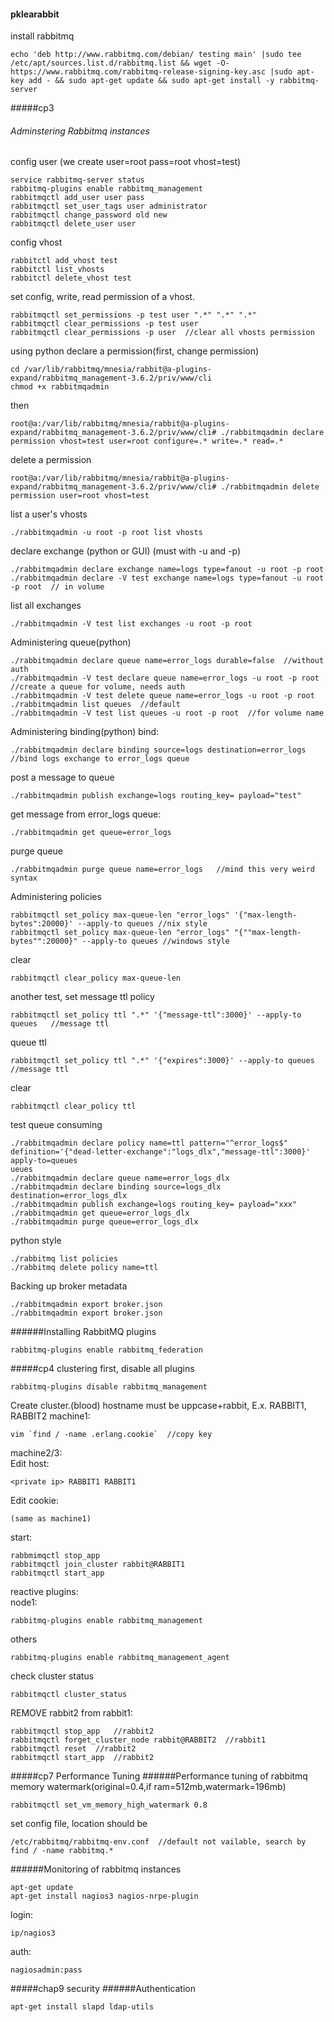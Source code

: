 #### pklearabbit
install rabbitmq
```
echo 'deb http://www.rabbitmq.com/debian/ testing main' |sudo tee /etc/apt/sources.list.d/rabbitmq.list && wget -O- https://www.rabbitmq.com/rabbitmq-release-signing-key.asc |sudo apt-key add - && sudo apt-get update && sudo apt-get install -y rabbitmq-server
```
#####cp3
###### Adminstering Rabbitmq instances
config user (we create user=root pass=root vhost=test)
```
service rabbitmq-server status
rabbitmq-plugins enable rabbitmq_management
rabbitmqctl add_user user pass
rabbitmqctl set_user_tags user administrator
rabbitmqctl change_password old new
rabbitmqctl delete_user user
```
 
config vhost
```
rabbitctl add_vhost test
rabbitctl list_vhosts
rabbitctl delete_vhost test
```

set config, write, read permission of a vhost. 
```
rabbitmqctl set_permissions -p test user ".*" ".*" ".*"
rabbitmqctl clear_permissions -p test user
rabbitmqctl clear_permissions -p user  //clear all vhosts permission
```
using python
declare a permission(first, change permission)
```
cd /var/lib/rabbitmq/mnesia/rabbit@a-plugins-expand/rabbitmq_management-3.6.2/priv/www/cli
chmod +x rabbitmqadmin
```
then
```
root@a:/var/lib/rabbitmq/mnesia/rabbit@a-plugins-expand/rabbitmq_management-3.6.2/priv/www/cli# ./rabbitmqadmin declare permission vhost=test user=root configure=.* write=.* read=.*
```
delete a permission
```
root@a:/var/lib/rabbitmq/mnesia/rabbit@a-plugins-expand/rabbitmq_management-3.6.2/priv/www/cli# ./rabbitmqadmin delete permission user=root vhost=test
```
list a user's vhosts
```
./rabbitmqadmin -u root -p root list vhosts
```


declare exchange (python or GUI) (must with -u and -p)
```
./rabbitmqadmin declare exchange name=logs type=fanout -u root -p root
./rabbitmqadmin declare -V test exchange name=logs type=fanout -u root -p root  // in volume
```
list all exchanges
```
./rabbitmqadmin -V test list exchanges -u root -p root
```

Administering queue(python)
```
./rabbitmqadmin declare queue name=error_logs durable=false  //without auth
./rabbitmqadmin -V test declare queue name=error_logs -u root -p root   //create a queue for volume, needs auth
./rabbitmqadmin -V test delete queue name=error_logs -u root -p root
./rabbitmqadmin list queues  //default
./rabbitmqadmin -V test list queues -u root -p root  //for volume name
```

Administering binding(python)
bind:
```
./rabbitmqadmin declare binding source=logs destination=error_logs    //bind logs exchange to error_logs queue
```
post a message to queue
```
./rabbitmqadmin publish exchange=logs routing_key= payload="test"
```
get message from error_logs queue:
```
./rabbitmqadmin get queue=error_logs
```
purge queue
```
./rabbitmqadmin purge queue name=error_logs   //mind this very weird syntax
```

Administering policies
```
rabbitmqctl set_policy max-queue-len "error_logs" '{"max-length-bytes":20000}' --apply-to queues //nix style
rabbitmqctl set_policy max-queue-len "error_logs" "{""max-length-bytes"":20000}" --apply-to queues //windows style
```
clear
```
rabbitmqctl clear_policy max-queue-len
```
another test, set message ttl policy
```
rabbitmqctl set_policy ttl ".*" '{"message-ttl":3000}' --apply-to queues   //message ttl
```
queue ttl
```
rabbitmqctl set_policy ttl ".*" '{"expires":3000}' --apply-to queues   //message ttl
```

clear
```
rabbitmqctl clear_policy ttl
```

test queue consuming
```
./rabbitmqadmin declare policy name=ttl pattern="^error_logs$" definition='{"dead-letter-exchange":"logs_dlx","message-ttl":3000}' apply-to=queues
ueues
./rabbitmqadmin declare queue name=error_logs_dlx
./rabbitmqadmin declare binding source=logs_dlx destination=error_logs_dlx
./rabbitmqadmin publish exchange=logs routing_key= payload="xxx"
./rabbitmqadmin get queue=error_logs_dlx
./rabbitmqadmin purge queue=error_logs_dlx
```

python style
```
./rabbitmq list policies
./rabbitmq delete policy name=ttl
```
Backing up broker metadata
```
./rabbitmqadmin export broker.json
./rabbitmqadmin export broker.json
```
######Installing RabbitMQ plugins
```
rabbitmq-plugins enable rabbitmq_federation
```
#####cp4 clustering
first, disable all plugins
```
rabbitmq-plugins disable rabbitmq_management
```

Create cluster.(blood) hostname must be uppcase+rabbit, E.x. RABBIT1, RABBIT2
machine1:
```
vim `find / -name .erlang.cookie`  //copy key
```
machine2/3:  
Edit host:
```
<private ip> RABBIT1 RABBIT1
```
Edit cookie:
```
(same as machine1)
```
start:
```
rabbmimqctl stop_app
rabbitmqctl join_cluster rabbit@RABBIT1
rabbitmqctl start_app
```
reactive plugins:  
node1:
```
rabbitmq-plugins enable rabbitmq_management
```
others
```
rabbitmq-plugins enable rabbitmq_management_agent
```
check cluster status
```
rabbitmqctl cluster_status
```
REMOVE rabbit2 from rabbit1:
```
rabbitmqctl stop_app   //rabbit2
rabbitmqctl forget_cluster_node rabbit@RABBIT2  //rabbit1
rabbitmqctl reset  //rabbit2
rabbitmqctl start_app  //rabbit2
```

#####cp7 Performance Tuning
######Performance tuning of rabbitmq
memory watermark(original=0.4,if ram=512mb,watermark=196mb)
```
rabbitmqctl set_vm_memory_high_watermark 0.8
```
set config file, location should be
```
/etc/rabbitmq/rabbitmq-env.conf  //default not vailable, search by
find / -name rabbitmq.*
```


######Monitoring of rabbitmq instances
```
apt-get update
apt-get install nagios3 nagios-nrpe-plugin
```
login:
```
ip/nagios3
```
auth:
```
nagiosadmin:pass
```

#####chap9 security
######Authentication
```
apt-get install slapd ldap-utils
```


